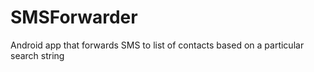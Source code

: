 # SMSForwarder
Android app that forwards SMS to list of contacts based on a particular search string
